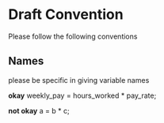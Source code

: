 # Draft Convention
Please follow the following conventions

## Names
please be specific in giving variable names

**okay**
weekly_pay = hours_worked * pay_rate;

**not okay**
 a = b * c;